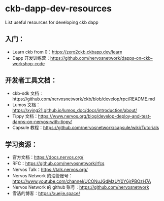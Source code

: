 # ckb-dapp-dev-resources
List useful resources for developing ckb dapp

## 入门：
- Learn ckb from 0：https://zero2ckb.ckbapp.dev/learn
- Dapp 开发训练营：https://github.com/nervosnetwork/dapps-on-ckb-workshop-code

## 开发者工具文档：
- ckb-sdk 文档：https://github.com/nervosnetwork/ckb/blob/develop/rpc/README.md
- Lumos 文档：https://xying21.github.io/lumos_doc/docs/introduction/about/
- Tippy 文档：https://www.nervos.org/blog/develop-deploy-and-test-dapps-on-nervos-with-tippy/
- Capsule 教程：https://github.com/nervosnetwork/capsule/wiki/Tutorials

## 学习资源：
- 官方文档：https://docs.nervos.org/
- RFC：https://github.com/nervosnetwork/rfcs
- Nervos Talk：https://talk.nervos.org/
- Nervos Network 的油管账号：https://www.youtube.com/channel/UCONuJGdMzUY0Y6jrPBOzH7A
- Nervos Network 的 github 账号：https://github.com/nervosnetwork
- 雪洁的博客：https://xuejie.space/
